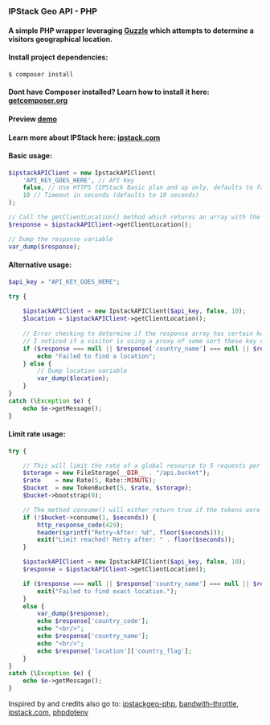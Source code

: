 ### IPStack Geo API - PHP

#### A simple PHP wrapper leveraging [Guzzle](http://docs.guzzlephp.org/en/stable/) which attempts to determine a visitors geographical location. 

#### Install project dependencies:

`$ composer install`

#### Dont have Composer installed? Learn how to install it here: [getcomposer.org](https://getcomposer.org/download/)

#### Preview [demo](https://fathomless-beach-32451.herokuapp.com/)

#### Learn more about IPStack here: [ipstack.com](https://ipstack.com/)

#### Basic usage:

```php
$ipstackAPIClient = new IpstackAPIClient(
    'API_KEY_GOES_HERE', // API Key
    false, // Use HTTPS (IPStack Basic plan and up only, defaults to false)
    10 // Timeout in seconds (defaults to 10 seconds)
);

// Call the getClientLocation() method which returns an array with the visitor location/ip details.
$response = $ipstackAPIClient->getClientLocation();

// Dump the response variable
var_dump($response);
```


#### Alternative usage:

```php
$api_key = "API_KEY_GOES_HERE";

try {
    
    $ipstackAPIClient = new IpstackAPIClient($api_key, false, 10);
    $location = $ipstackAPIClient->getClientLocation();
    
    // Error checking to determine if the response array has certain key values set.
    // I noticed if a visitor is using a proxy of some sort these key values can be often unset/null.
    if ($response === null || $response['country_name'] === null || $response['country_code'] === null) {
        echo "Failed to find a location";
    } else {
        // Dump location variable
        var_dump($location);
    }
}
catch (\Exception $e) {
    echo $e->getMessage();
}
```

#### Limit rate usage:
```php
try {

    // This will limit the rate of a global resource to 5 requests per minute for all requests.
    $storage = new FileStorage(__DIR__ . "/api.bucket");
    $rate    = new Rate(5, Rate::MINUTE);
    $bucket  = new TokenBucket(5, $rate, $storage);
    $bucket->bootstrap(0);

    // The method consume() will either return true if the tokens were consumed or false with 429 status.
    if (!$bucket->consume(1, $seconds)) {
        http_response_code(429);
        header(sprintf("Retry-After: %d", floor($seconds)));
        exit("Limit reached! Retry after: " . floor($seconds));
    }

    $ipstackAPIClient = new IpstackAPIClient($api_key, false, 10);
    $response = $ipstackAPIClient->getClientLocation();

    if ($response === null || $response['country_name'] === null || $response['country_code'] === null) {
        exit("Failed to find exact location.");
    } 
    else {
        var_dump($response);
        echo $response['country_code'];
        echo "<br/>";
        echo $response['country_name'];
        echo "<br/>";
        echo $response['location']['country_flag'];
    }
}
catch (\Exception $e) {
    echo $e->getMessage();
}
```

Inspired by and credits also go to: [ipstackgeo-php](https://github.com/nathan-fiscaletti/ipstackgeo-php), [bandwith-throttle](https://github.com/bandwidth-throttle/bandwidth-throttle), [ipstack.com](https://ipstack.com/), [phpdotenv](https://github.com/vlucas/phpdotenv)
